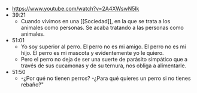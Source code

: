 - https://www.youtube.com/watch?v=2A4XWswN5lk
- 39:21
	- Cuando vivimos en una [[Sociedad]], en la que se trata a los animales como personas. Se acaba tratando a las personas como animales.
- 51:01
	- Yo soy superior al perro. El perro no es mi amigo. El perro no es mi hijo. El perro es mi mascota y evidentemente yo le quiero.
	- Pero el perro no deja de ser una suerte de parásito simpático que a través de sus cucamonas y de su ternura, nos obliga a alimentarle.
- 51:50
	- -¿Por qué no tienen perros?
	  -¿Para qué quieres un perro si no tienes rebaño?"